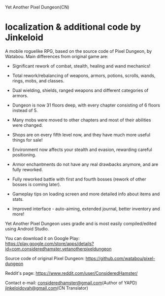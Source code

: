 Yet Another Pixel Dungeon(CN)

localization & additional code by Jinkeloid
=======================

A mobile roguelike RPG, based on the source code of Pixel Dungeon, by Watabou. Main differences from original game are:

* Significant rework of combat, stealth, healing and wand mechanics!
 
* Total rework/rebalancing of weapons, armors, potions, scrolls, wands, rings, mobs, and classes.
 
* Dual wielding, shields, ranged weapons and different categories of armors.
 
* Dungeon is now 31 floors deep, with every chapter consisting of 6 floors instead of 5.
 
* Many mobs were moved to other chapters and most of their abilities were changed.
 
* Shops are on every fifth level now, and they have much more useful things for sale!
 
* Environment now affects your stealth and evasion, rewarding careful positioning.
 
* Armor enchantments do not have any real drawbacks anymore, and are fully reworked.
 
* Fully reworked battle with first and fourth bosses (rework of other bosses is coming later).
 
* Gameplay tips on loading screen and more detailed info about items and stats.
 
* Improved interface - auto-aiming, extended journal, better inventory and more!

Yet Another Pixel Dungeon uses gradle and is most easily compiled/edited using Android Studio.

You can download it on Google Play:
https://play.google.com/store/apps/details?id=com.consideredhamster.yetanotherpixeldungeon

Source code of original Pixel Dungeon:
https://github.com/watabou/pixel-dungeon

Reddit's page:
https://www.reddit.com/user/ConsideredHamster/

Contact e-mail:
consideredhamster@gmail.com(Author of YAPD)
jinkeloidovah@gmail.com(CN Translator)
